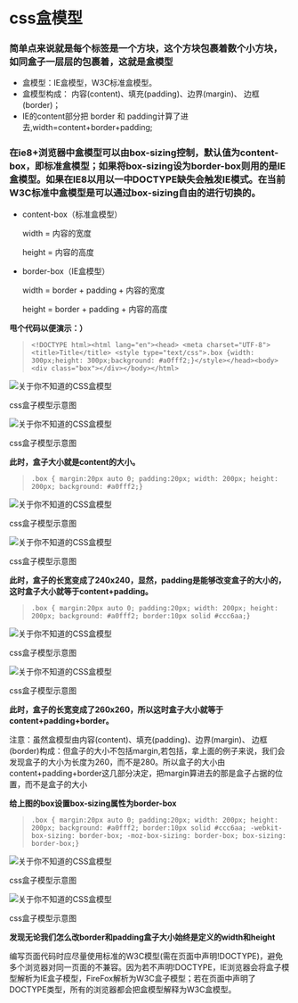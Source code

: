 # css盒模型
### 简单点来说就是每个标签是一个方块，这个方块包裹着数个小方块，如同盒子一层层的包裹着，这就是盒模型

- 盒模型：IE盒模型，W3C标准盒模型。
- 盒模型构成： 内容(content)、填充(padding)、边界(margin)、 边框(border)；
- IE的content部分把 border 和 padding计算了进去,width=content+border+padding;

### 在ie8+浏览器中盒模型可以由**box-sizing**控制，默认值为content-box，即标准盒模型；如果将box-sizing设为border-box则用的是IE盒模型。如果在IE8以用以一中DOCTYPE缺失会触发IE模式。在当前W3C标准中盒模型是可以通过box-sizing自由的进行切换的。

- content-box（标准盒模型）

  width = 内容的宽度

  height = 内容的高度

- border-box（IE盒模型）

  width = border + padding + 内容的宽度

  height = border + padding + 内容的高度

**甩个代码以便演示：）**

> ```
> <!DOCTYPE html><html lang="en"><head> <meta charset="UTF-8"> <title>Title</title> <style type="text/css">.box {width: 300px;height: 300px;background: #a0fff2;}</style></head><body> <div class="box"></div></body></html>
> ```

![关于你不知道的CSS盒模型](http://p3.pstatp.com/large/46de00043b61125af4a9)

css盒子模型示意图

![关于你不知道的CSS盒模型](http://p1.pstatp.com/large/46de00043b817127a8df)

css盒子模型示意图

**此时，盒子大小就是content的大小。**

> ```
> .box { margin:20px auto 0; padding:20px; width: 200px; height: 200px; background: #a0fff2;}
> ```

![关于你不知道的CSS盒模型](http://p3.pstatp.com/large/46e20001f9832aba0d09)

css盒子模型示意图

![关于你不知道的CSS盒模型](http://p3.pstatp.com/large/46df0003ee193161abdd)

css盒子模型示意图

**此时，盒子的长宽变成了240x240，显然，padding是能够改变盒子的大小的，这时盒子大小就等于content+padding。**

> ```
> .box { margin:20px auto 0; padding:20px; width: 200px; height: 200px; background: #a0fff2; border:10px solid #ccc6aa;}
> ```

![关于你不知道的CSS盒模型](http://p3.pstatp.com/large/46df0003f315742717ab)

css盒子模型示意图

![关于你不知道的CSS盒模型](http://p1.pstatp.com/large/46e10003b3fa2824efb3)

css盒子模型示意图

**此时，盒子的长宽变成了260x260，所以这时盒子大小就等于content+padding+border。**

注意：虽然盒模型由内容(content)、填充(padding)、边界(margin)、 边框(border)构成：但盒子的大小不包括margin,若包括，拿上面的例子来说，我们会发现盒子的大小为长度为260，而不是280。所以盒子的大小由content+padding+border这几部分决定，把margin算进去的那是盒子占据的位置，而不是盒子的大小

**给上图的box设置box-sizing属性为border-box**

> ```
> .box { margin:20px auto 0; padding:20px; width: 200px; height: 200px; background: #a0fff2; border:10px solid #ccc6aa; -webkit-box-sizing: border-box; -moz-box-sizing: border-box; box-sizing: border-box;}
> ```

![关于你不知道的CSS盒模型](http://p3.pstatp.com/large/46e30001710e6cc0a0cd)

css盒子模型示意图

![关于你不知道的CSS盒模型](http://p1.pstatp.com/large/46e200020def4a26335f)

css盒子模型示意图

**发现无论我们怎么改border和padding盒子大小始终是定义的width和height**

编写页面代码时应尽量使用标准的W3C模型(需在页面中声明!DOCTYPE)，避免多个浏览器对同一页面的不兼容。因为若不声明!DOCTYPE，IE浏览器会将盒子模型解析为IE盒子模型，FireFox解析为W3C盒子模型；若在页面中声明了DOCTYPE类型，所有的浏览器都会把盒模型解释为W3C盒模型。

